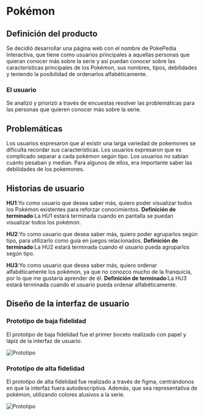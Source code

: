# **Pokémon**

## Definición del producto
Se decidió desarrollar una página web con el nombre de PokePedia Interactiva, que tiene como usuarios principales a aquellas personas que quieran conocer más sobre la serie y así puedan conocer sobre las características principales de los Pokémon, sus nombres, tipos, debilidades y teniendo la posibilidad de ordenarlos alfabéticamente.

### El usuario
Se analizó y priorizó a través de encuestas resolver las problemáticas para las personas que quieren conocer más sobre la serie.

## Problemáticas

Los usuarios expresaron que al existir una larga variedad de pokemones se dificulta recordar sus características.
Los usuarios expresaron que es complicado separar a cada pokémon según tipo.
Los usuarios no sabían cuánto pesaban y median.
Para algunos de ellos, era importante saber las debilidades de los pokemones.

## Historias de usuario

**HU1**:Yo como usuario que desea saber más, quiero poder visualizar todos los Pokémon existentes para reforzar conocimientos.
**Definición de terminado**:La HU1 estará terminada cuando en pantalla se puedan visualizar todos los pokémon.

**HU2**:Yo como usuario que desea saber más, quiero poder agruparlos según tipo, para utilizarlo como guía en juegos relacionados.
**Definición de terminado**:La HU2 estará terminada cuando el usuario pueda agruparlos según tipo.

**HU3**:Yo como usuario que desea saber más, quiero ordenar alfabéticamente los pokémon, ya que no conozco mucho de la franquicia, por lo que me gustaría aprender de él.
**Definición de terminado**:La HU3 estará terminada cuando el usuario pueda ordenar alfabéticamente.


## Diseño de la interfaz de usuario

### Prototipo de baja fidelidad

El prototipo de baja fidelidad fue el primer boceto realizado con papel y lápiz de la interfaz de usuario.

![Prototipo](/src/img/prototipobaja.jpg)
### Prototipo de alta fidelidad

El prototipo de alta fidelidad fue realizado a través de figma, centrándonos en que la interfaz fuera autodescriptiva. Además, que sea representativa de pokémon, utilizando colores alusivos a la serie.

![Prototipo](/src/img/protopkm.png)


